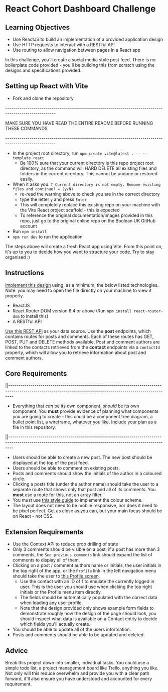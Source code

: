 # React Cohort Dashboard Challenge

## Learning Objectives
- Use ReactJS to build an implementation of a provided application design
- Use HTTP requests to interact with a RESTful API
- Use routing to allow navigation between pages in a React app

In this challenge, you'll create a social media style post feed. There is no boilerplate code provided - you'll be building this from scratch using the designs and specifications provided.

## Setting up React with Vite
- Fork and clone the repository

\-------------------------------------------------------------------------------------------------------

MAKE SURE YOU HAVE READ THE ENTIRE README BEFORE RUNNING THESE COMMANDS

\-------------------------------------------------------------------------------------------------------

- In the project root directory, run `npm create vite@latest . -- --template react`
  - Be 100% sure that your current directory is this repo project root directory, as the command will HARD DELETE all existing files and folders in the current directory. This cannot be undone or restored easily.
- When it asks you: `? Current directory is not empty. Remove existing files and continue? » (y/N)`
  - re-read the warning above to check you are in the correct directory
  - type the letter `y` and press `Enter`
  - This will completely replace this existing repo on your machine with the Vite React project scaffold - this is expected
  - To reference the original documentation/images provided in this repo, just go to the original online repo on the Boolean UK GitHub account
- Run `npm install`
- `npm run dev` to run the application

The steps above will create a fresh React app using Vite. From this point on, it's up to you to decide how you want to structure your code. Try to stay organised :)

## Instructions

[Implement this design](./_assets/dashboard.png) using, as a minimum, the below listed technologies. Note: you may need to open the file directly on your machine to view it properly.

- ReactJS
- React Router DOM version 6.4 or above (Run `npm install react-router-dom` to install this)
- A RESTful API

[Use this REST API](https://boolean-api-server.fly.dev/api-docs/#/post) as your data source. Use the **post** endpoints, which contains routes for posts and comments. Each of these routes has GET, POST, PUT and DELETE methods available. Post and comment authors are linked to the contacts retrieved from the **contact** endpoints via a `contactId` property, which will allow you to retrieve information about post and comment authors.

## Core Requirements










||--------------------------------------------------------------------------------------------------------------------------------------------------------------
- Everything that *can* be its own component, *should* be its own component. You **must** provide evidence of planning what components you are going to create - this could be a component tree diagram, a bullet point list, a wireframe, whatever you like. Include your plan as a file in this repository.




||--------------------------------------------------------------------------------------------------------------------------------------------------------------
- Users should be able to create a new post. The new post should be displayed at the top of the post feed.
- Users should be able to comment on existing posts.
- Posts and comments should show the initials of the author in a coloured circle.
- Clicking a posts title (under the author name) should take the user to a separate route that shows only that post and all of its comments. You **must** use a route for this, not an array filter.
- You must use [this style guide](./STYLE_GUIDE.md) to implement the colour scheme.
- The layout does not need to be mobile responsive, nor does it need to be pixel perfect. Get as close as you can, but your main focus should be on React - not CSS.
























## Extension Requirements

- Use the Context API to reduce prop drilling of state
- Only 3 comments should be visible on a post; if a post has more than 3 comments, the `See previous comments` link should expand the list of comments to display all of them.
- Clicking on a post / comment authors name or initials, the user initials in the top right of the app, or the `Profile` link in the left navigation menu should take the user to [this Profile screen](./_assets/profile.png).
    - Use the contact with an ID of 1 to emulate the currently logged in user. This is the user you should use when clicking the top right initials or the Profile menu item directly.
    - The fields should be automatically populated with the correct data when loading any user profile.
    - Note that the design provided only shows example form fields to demonstrate roughly how the design of the page should look, you should inspect what data is available on a Contact entity to decide which fields you'll actually create.
- You should be able to update all of the users information.
- Posts and comments should be able to be updated and deleted.

## Advice

Break this project down into smaller, individual tasks. You could use a simple todo list, a project management board like Trello, anything you like. Not only will this reduce overwhelm and provide you with a clear path forward, it'll also ensure you have understood and accounted for every requirement.
